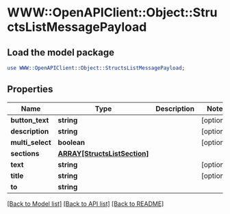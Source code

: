 # WWW::OpenAPIClient::Object::StructsListMessagePayload

## Load the model package
```perl
use WWW::OpenAPIClient::Object::StructsListMessagePayload;
```

## Properties
Name | Type | Description | Notes
------------ | ------------- | ------------- | -------------
**button_text** | **string** |  | [optional] 
**description** | **string** |  | [optional] 
**multi_select** | **boolean** |  | [optional] 
**sections** | [**ARRAY[StructsListSection]**](StructsListSection.md) |  | 
**text** | **string** |  | [optional] 
**title** | **string** |  | [optional] 
**to** | **string** |  | 

[[Back to Model list]](../README.md#documentation-for-models) [[Back to API list]](../README.md#documentation-for-api-endpoints) [[Back to README]](../README.md)


